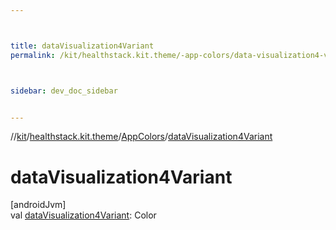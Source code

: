 ```yaml
---



title: dataVisualization4Variant
permalink: /kit/healthstack.kit.theme/-app-colors/data-visualization4-variant.html



sidebar: dev_doc_sidebar


---
```




//[kit](/kit.html)/[healthstack.kit.theme](../index.html)/[AppColors](index.html)/[dataVisualization4Variant](data-visualization4-variant.html)



# dataVisualization4Variant



[androidJvm]\
val [dataVisualization4Variant](data-visualization4-variant.html): Color






